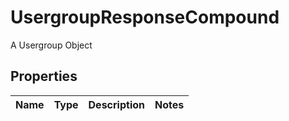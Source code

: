 

# UsergroupResponseCompound

A Usergroup Object

## Properties

| Name | Type | Description | Notes |
|------------ | ------------- | ------------- | -------------|



